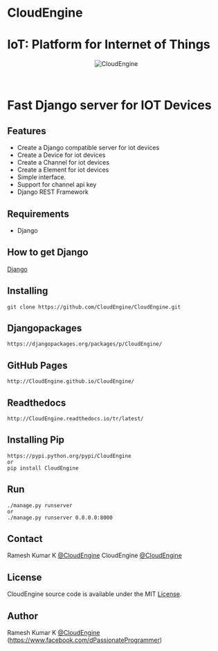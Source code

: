 # CloudEngine
# IoT: Platform for Internet of Things

<p align="center">
<img 
    src="CloudEngine.png" 
    border="0" alt="CloudEngine">
    </p>
<br>

<p align="center"><h1>Fast Django server for IOT Devices</h1></p>

Features
--------
- Create a Django compatible server for iot devices
- Create a Device for iot devices
- Create a Channel for iot devices
- Create a Element for iot devices
- Simple interface. 
- Support for channel api key
- Django REST Framework

Requirements
------------
- Django

How to get Django
----------

[Django](https://www.djangoproject.com/download/)

Installing
----------

```
git clone https://github.com/CloudEngine/CloudEngine.git
```

Djangopackages
--------------

```
https://djangopackages.org/packages/p/CloudEngine/
```

GitHub Pages
--------------

```
http://CloudEngine.github.io/CloudEngine/
```

Readthedocs
-----------

```
http://CloudEngine.readthedocs.io/tr/latest/
```

Installing Pip
--------------

```
https://pypi.python.org/pypi/CloudEngine
or
pip install CloudEngine
```

Run
---

```
./manage.py runserver
or
./manage.py runserver 0.0.0.0:8000
```

Contact
-------
Ramesh Kumar K [@CloudEngine](http://twitter.com/dPassionateProgrammer)
CloudEngine [@CloudEngine](https://twitter.com/CloudEngine)

License
-------
CloudEngine source code is available under the MIT [License](/LICENSE).

Author
------
Ramesh Kumar K [@CloudEngine](http://twitter.com/dPassionateProgrammer) (https://www.facebook.com/dPassionateProgrammer)
